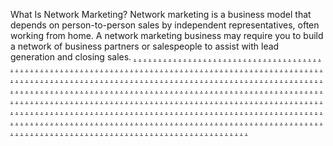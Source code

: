 What Is Network Marketing? Network marketing is a business model that depends on person-to-person sales by independent representatives, often working from home. A network marketing business may require you to build a network of business partners or salespeople to assist with lead generation and closing sales.
<a href="https://faa124.weebly.com">.</a>
<a href="https://faa125.weebly.com">.</a>
<a href="https://faa126.weebly.com">.</a>
<a href="https://faa127.weebly.com">.</a>
<a href="https://faa128.weebly.com">.</a>
<a href="https://faa129.weebly.com">.</a>
<a href="https://faa130.weebly.com">.</a>
<a href="https://faa131.weebly.com">.</a>
<a href="https://faa132.weebly.com">.</a>
<a href="https://faa133.weebly.com">.</a>
<a href="https://faa134.weebly.com">.</a>
<a href="https://faa135.weebly.com">.</a>
<a href="https://faa136.weebly.com">.</a>
<a href="https://faa137.weebly.com">.</a>
<a href="https://faa138.weebly.com">.</a>
<a href="https://faa139.weebly.com">.</a>
<a href="https://faa140.weebly.com">.</a>
<a href="https://faa141.weebly.com">.</a>
<a href="https://faa142.weebly.com">.</a>
<a href="https://faa143.weebly.com">.</a>
<a href="https://faa144.weebly.com">.</a>
<a href="https://faa145.weebly.com">.</a>
<a href="https://faa146.weebly.com">.</a>
<a href="https://faa147.weebly.com">.</a>
<a href="https://faa148.weebly.com">.</a>
<a href="https://faa149.weebly.com">.</a>
<a href="https://faa150.weebly.com">.</a>
<a href="https://faa151.weebly.com">.</a>
<a href="https://faa152.weebly.com">.</a>
<a href="https://faa153.weebly.com">.</a>
<a href="https://faa154.weebly.com">.</a>
<a href="https://faa155.weebly.com">.</a>
<a href="https://faa156.weebly.com">.</a>
<a href="https://faa157.weebly.com">.</a>
<a href="https://faa158.weebly.com">.</a>
<a href="https://faa159.weebly.com">.</a>
<a href="https://faa160.weebly.com">.</a>
<a href="https://faa161.weebly.com">.</a>
<a href="https://faa162.weebly.com">.</a>
<a href="https://faa163.weebly.com">.</a>
<a href="https://faa164.weebly.com">.</a>
<a href="https://faa165.weebly.com">.</a>
<a href="https://faa166.weebly.com">.</a>
<a href="https://faa167.weebly.com">.</a>
<a href="https://faa168.weebly.com">.</a>
<a href="https://faa169.weebly.com">.</a>
<a href="https://faa170.weebly.com">.</a>
<a href="https://faa171.weebly.com">.</a>
<a href="https://faa172.weebly.com">.</a>
<a href="https://faa173.weebly.com">.</a>
<a href="https://faa174.weebly.com">.</a>
<a href="https://faa175.weebly.com">.</a>
<a href="https://faa176.weebly.com">.</a>
<a href="https://faa177.weebly.com">.</a>
<a href="https://faa178.weebly.com">.</a>
<a href="https://faa179.weebly.com">.</a>
<a href="https://faa180.weebly.com">.</a>
<a href="https://faa181.weebly.com">.</a>
<a href="https://faa182.weebly.com">.</a>
<a href="https://faa183.weebly.com">.</a>
<a href="https://faa184.weebly.com">.</a>
<a href="https://faa185.weebly.com">.</a>
<a href="https://faa186.weebly.com">.</a>
<a href="https://faa187.weebly.com">.</a>
<a href="https://faa188.weebly.com">.</a>
<a href="https://faa189.weebly.com">.</a>
<a href="https://faa190.weebly.com">.</a>
<a href="https://faa191.weebly.com">.</a>
<a href="https://faa192.weebly.com">.</a>
<a href="https://faa193.weebly.com">.</a>
<a href="https://faa194.weebly.com">.</a>
<a href="https://faa195.weebly.com">.</a>
<a href="https://faa196.weebly.com">.</a>
<a href="https://faa197.weebly.com">.</a>
<a href="https://faa198.weebly.com">.</a>
<a href="https://faa199.weebly.com">.</a>
<a href="https://faa200.weebly.com">.</a>
<a href="https://fa201.weebly.com">.</a>
<a href="https://faa202.weebly.com">.</a>
<a href="https://faa203.weebly.com">.</a>
<a href="https://faa204.weebly.com">.</a>
<a href="https://faa205.weebly.com">.</a>
<a href="https://faa206.weebly.com">.</a>
<a href="https://faa207.weebly.com">.</a>
<a href="https://faa208.weebly.com">.</a>
<a href="https://faa209.weebly.com">.</a>
<a href="https://faa210.weebly.com">.</a>
<a href="https://faa211.weebly.com">.</a>
<a href="https://faa212.weebly.com">.</a>
<a href="https://faa213.weebly.com">.</a>
<a href="https://faa214.weebly.com">.</a>
<a href="https://faa215.weebly.com">.</a>
<a href="https://faa216.weebly.com">.</a>
<a href="https://faa217.weebly.com">.</a>
<a href="https://faa218.weebly.com">.</a>
<a href="https://faa219.weebly.com">.</a>
<a href="https://faa220.weebly.com">.</a>
<a href="https://faa221.weebly.com">.</a>
<a href="https://faa222.weebly.com">.</a>
<a href="https://faa223.weebly.com">.</a>
<a href="https://faa224.weebly.com">.</a>
<a href="https://faa225.weebly.com">.</a>
<a href="https://faa226.weebly.com">.</a>
<a href="https://faa227.weebly.com">.</a>
<a href="https://faa228.weebly.com">.</a>
<a href="https://faa229.weebly.com">.</a>
<a href="https://faa230.weebly.com">.</a>
<a href="https://faa231.weebly.com">.</a>
<a href="https://faa232.weebly.com">.</a>
<a href="https://faa233.weebly.com">.</a>
<a href="https://faa234.weebly.com">.</a>
<a href="https://faa235.weebly.com">.</a>
<a href="https://faa236.weebly.com">.</a>
<a href="https://faa237.weebly.com">.</a>
<a href="https://faa238.weebly.com">.</a>
<a href="https://faa239.weebly.com">.</a>
<a href="https://faa240.weebly.com">.</a>
<a href="https://faa241.weebly.com">.</a>
<a href="https://faa242.weebly.com">.</a>
<a href="https://faa243.weebly.com">.</a>
<a href="https://faa244.weebly.com">.</a>
<a href="https://faa245.weebly.com">.</a>
<a href="https://faa246.weebly.com">.</a>
<a href="https://faa247.weebly.com">.</a>
<a href="https://faa248.weebly.com">.</a>
<a href="https://faa249.weebly.com">.</a>
<a href="https://faa250.weebly.com">.</a>
<a href="https://faia251.weebly.com">.</a>
<a href="https://faa252.weebly.com">.</a>
<a href="https://faa253.weebly.com">.</a>
<a href="https://faa254.weebly.com">.</a>
<a href="https://faa255.weebly.com">.</a>
<a href="https://faa256.weebly.com">.</a>
<a href="https://faa257.weebly.com">.</a>
<a href="https://faa258.weebly.com">.</a>
<a href="https://faa259.weebly.com">.</a>
<a href="https://faa260.weebly.com">.</a>
<a href="https://faa261.weebly.com">.</a>
<a href="https://faa262.weebly.com">.</a>
<a href="https://faa263.weebly.com">.</a>
<a href="https://faa264.weebly.com">.</a>
<a href="https://faa265.weebly.com">.</a>
<a href="https://faa266.weebly.com">.</a>
<a href="https://faa267.weebly.com">.</a>
<a href="https://faa268.weebly.com">.</a>
<a href="https://faa269.weebly.com">.</a>
<a href="https://faa270.weebly.com">.</a>
<a href="https://faa271.weebly.com">.</a>
<a href="https://faa272.weebly.com">.</a>
<a href="https://faa273.weebly.com">.</a>
<a href="https://faa274.weebly.com">.</a>
<a href="https://faa275.weebly.com">.</a>
<a href="https://faa276.weebly.com">.</a>
<a href="https://faa277.weebly.com">.</a>
<a href="https://faa278.weebly.com">.</a>
<a href="https://faa279.weebly.com">.</a>
<a href="https://faa280.weebly.com">.</a>
<a href="https://fama281.weebly.com">.</a>
<a href="https://faa282.weebly.com">.</a>
<a href="https://faa283.weebly.com">.</a>
<a href="https://faa284.weebly.com">.</a>
<a href="https://faa285.weebly.com">.</a>
<a href="https://faa286.weebly.com">.</a>
<a href="https://faa287.weebly.com">.</a>
<a href="https://faa288.weebly.com">.</a>
<a href="https://faa289.weebly.com">.</a>
<a href="https://faa290.weebly.com">.</a>
<a href="https://faa291.weebly.com">.</a>
<a href="https://faa292.weebly.com">.</a>
<a href="https://faa293.weebly.com">.</a>
<a href="https://faa294.weebly.com">.</a>
<a href="https://faa295.weebly.com">.</a>
<a href="https://faa296.weebly.com">.</a>
<a href="https://faa297.weebly.com">.</a>
<a href="https://faa298.weebly.com">.</a>
<a href="https://faa299.weebly.com">.</a>
<a href="https://faa300.weebly.com">.</a>
<a href="https://faa301.weebly.com">.</a>
<a href="https://faa302.weebly.com">.</a>
<a href="https://faa303.weebly.com">.</a>
<a href="https://faa304.weebly.com">.</a>
<a href="https://faa305.weebly.com">.</a>
<a href="https://faa306.weebly.com">.</a>
<a href="https://faa307.weebly.com">.</a>
<a href="https://faa308.weebly.com">.</a>
<a href="https://faa309.weebly.com">.</a>
<a href="https://fa310.weebly.com">.</a>
<a href="https://faa311.weebly.com">.</a>
<a href="https://faa312.weebly.com">.</a>
<a href="https://faa313.weebly.com">.</a>
<a href="https://faa314.weebly.com">.</a>
<a href="https://faa315.weebly.com">.</a>
<a href="https://faa316.weebly.com">.</a>
<a href="https://faa317.weebly.com">.</a>
<a href="https://faa318.weebly.com">.</a>
<a href="https://faa319.weebly.com">.</a>
<a href="https://faa320.weebly.com">.</a>
<a href="https://faa321.weebly.com">.</a>
<a href="https://faa322.weebly.com">.</a>
<a href="https://faa323.weebly.com">.</a>
<a href="https://faa324.weebly.com">.</a>
<a href="https://faa325.weebly.com">.</a>
<a href="https://faa326.weebly.com">.</a>
<a href="https://faa327.weebly.com">.</a>
<a href="https://faa328.weebly.com">.</a>
<a href="https://faa329.weebly.com">.</a>
<a href="https://faa330.weebly.com">.</a>
<a href="https://jdiei3400.weebly.com">.</a>
<a href="https://jiei3401.weebly.com">.</a>
<a href="https://jiei3402.weebly.com">.</a>
<a href="https://jiei3403.weebly.com">.</a>
<a href="https://jiei3404.weebly.com">.</a>
<a href="https://jiei3405.weebly.com">.</a>
<a href="https://jiei3406.weebly.com">.</a>
<a href="https://jiei3407.weebly.com">.</a>
<a href="https://jiei3408.weebly.com">.</a>
<a href="https://jiei3409.weebly.com">.</a>
<a href="https://jiei3410.weebly.com">.</a>
<a href="https://jiei3411.weebly.com">.</a>
<a href="https://jiei3412.weebly.com">.</a>
<a href="https://jiei3413.weebly.com">.</a>
<a href="https://jiei3414.weebly.com">.</a>
<a href="https://jiei3415.weebly.com">.</a>
<a href="https://jiei3416.weebly.com">.</a>
<a href="https://jiei3417.weebly.com">.</a>
<a href="https://jiei3418.weebly.com">.</a>
<a href="https://jiei3419.weebly.com">.</a>
<a href="https://jiei3420.weebly.com">.</a>
<a href="https://jiei3421.weebly.com">.</a>
<a href="https://jiei3422.weebly.com">.</a>
<a href="https://jiei3423.weebly.com">.</a>
<a href="https://jiei3424.weebly.com">.</a>
<a href="https://jiei3425.weebly.com">.</a>
<a href="https://jiei3426.weebly.com">.</a>
<a href="https://jiei3427.weebly.com">.</a>
<a href="https://jiei3428.weebly.com">.</a>
<a href="https://jiei3429.weebly.com">.</a>
<a href="https://jiei3430.weebly.com">.</a>
<a href="https://jiei3431.weebly.com">.</a>
<a href="https://jiei3432.weebly.com">.</a>
<a href="https://jiei3433.weebly.com">.</a>
<a href="https://jiei3434.weebly.com">.</a>
<a href="https://jiei3435.weebly.com">.</a>
<a href="https://jiei3436.weebly.com">.</a>
<a href="https://jiei3437.weebly.com">.</a>
<a href="https://jiei3438.weebly.com">.</a>
<a href="https://jiei3439.weebly.com">.</a>
<a href="https://jiei3440.weebly.com">.</a>
<a href="https://jiei3441.weebly.com">.</a>
<a href="https://jiei3442.weebly.com">.</a>
<a href="https://jiei3443.weebly.com">.</a>
<a href="https://jiei3444.weebly.com">.</a>
<a href="https://jiei3445.weebly.com">.</a>
<a href="https://jiei3446.weebly.com">.</a>
<a href="https://jiei3447.weebly.com">.</a>
<a href="https://jiei3448.weebly.com">.</a>
<a href="https://jiei3449.weebly.com">.</a>
<a href="https://jiei3450.weebly.com">.</a>
<a href="https://jiei3451.weebly.com">.</a>
<a href="https://jiei3452.weebly.com">.</a>
<a href="https://jiei3453.weebly.com">.</a>
<a href="https://jiei3454.weebly.com">.</a>
<a href="https://jiei3455.weebly.com">.</a>
<a href="https://jiei3456.weebly.com">.</a>
<a href="https://jiei3457.weebly.com">.</a>
<a href="https://jiei3458.weebly.com">.</a>
<a href="https://jiei3459.weebly.com">.</a>
<a href="https://jiei3460.weebly.com">.</a>
<a href="https://jiei3461.weebly.com">.</a>
<a href="https://jiei3462.weebly.com">.</a>
<a href="https://jiei3463.weebly.com">.</a>
<a href="https://jiei3464.weebly.com">.</a>
<a href="https://jiei3465.weebly.com">.</a>
<a href="https://jiei3466.weebly.com">.</a>
<a href="https://jiei3467.weebly.com">.</a>
<a href="https://jiei3468.weebly.com">.</a>
<a href="https://jiei3469.weebly.com">.</a>
<a href="https://jiei3470.weebly.com">.</a>
<a href="https://jiei3471.weebly.com">.</a>
<a href="https://jiei3472.weebly.com">.</a>
<a href="https://jiei3473.weebly.com">.</a>
<a href="https://jiei3474.weebly.com">.</a>
<a href="https://jiei3475.weebly.com">.</a>
<a href="https://jiei3476.weebly.com">.</a>
<a href="https://jiei3477.weebly.com">.</a>
<a href="https://jiei3478.weebly.com">.</a>
<a href="https://jiei3479.weebly.com">.</a>
<a href="https://jiei3480.weebly.com">.</a>
<a href="https://jiei3481.weebly.com">.</a>
<a href="https://jiei3482.weebly.com">.</a>
<a href="https://jiei3483.weebly.com">.</a>
<a href="https://jiei3484.weebly.com">.</a>
<a href="https://jiei3485.weebly.com">.</a>
<a href="https://jiei3486.weebly.com">.</a>
<a href="https://jiei3487.weebly.com">.</a>
<a href="https://jiei3488.weebly.com">.</a>
<a href="https://jiei3489.weebly.com">.</a>
<a href="https://jiei3490.weebly.com">.</a>
<a href="https://jiei3491.weebly.com">.</a>
<a href="https://jiei3492.weebly.com">.</a>
<a href="https://jiei3493.weebly.com">.</a>
<a href="https://jiei3494.weebly.com">.</a>
<a href="https://jiei3495.weebly.com">.</a>
<a href="https://jiei3496.weebly.com">.</a>
<a href="https://jiei3497.weebly.com">.</a>
<a href="https://jiei3498.weebly.com">.</a>
<a href="https://jiei3499.weebly.com">.</a>
<a href="https://jiei3500.weebly.com">.</a>
<a href="https://jiei3501.weebly.com">.</a>
<a href="https://jiei3502.weebly.com">.</a>
<a href="https://jiei3503.weebly.com">.</a>
<a href="https://jiei3504.weebly.com">.</a>
<a href="https://jiei3505.weebly.com">.</a>
<a href="https://jiei3506.weebly.com">.</a>
<a href="https://jiei3507.weebly.com">.</a>
<a href="https://jiei3508.weebly.com">.</a>
<a href="https://jiei3509.weebly.com">.</a>
<a href="https://jiei3510.weebly.com">.</a>
<a href="https://jiei3511.weebly.com">.</a>
<a href="https://jiei3512.weebly.com">.</a>
<a href="https://jiei3513.weebly.com">.</a>
<a href="https://jiei3514.weebly.com">.</a>
<a href="https://jiei3515.weebly.com">.</a>
<a href="https://jiei3516.weebly.com">.</a>
<a href="https://jiei3517.weebly.com">.</a>
<a href="https://jiei3518.weebly.com">.</a>
<a href="https://jiei3519.weebly.com">.</a>
<a href="https://jiei3520.weebly.com">.</a>
<a href="https://jiei3521.weebly.com">.</a>
<a href="https://jiei3522.weebly.com">.</a>
<a href="https://jiei3523.weebly.com">.</a>
<a href="https://jiei3524.weebly.com">.</a>
<a href="https://jiei3525.weebly.com">.</a>
<a href="https://jiei3526.weebly.com">.</a>
<a href="https://jiei3527.weebly.com">.</a>
<a href="https://jiei3528.weebly.com">.</a>
<a href="https://jiei3529.weebly.com">.</a>
<a href="https://jiei3530.weebly.com">.</a>
<a href="https://jiei3531.weebly.com">.</a>
<a href="https://jiei3532.weebly.com">.</a>
<a href="https://jiei3533.weebly.com">.</a>
<a href="https://jiei3534.weebly.com">.</a>
<a href="https://jiei3535.weebly.com">.</a>
<a href="https://jiei3536.weebly.com">.</a>
<a href="https://jiei3537.weebly.com">.</a>
<a href="https://jiei3538.weebly.com">.</a>
<a href="https://jiei3539.weebly.com">.</a>
<a href="https://jiei3540.weebly.com">.</a>
<a href="https://jiei3541.weebly.com">.</a>
<a href="https://jiei3542.weebly.com">.</a>
<a href="https://jiei3543.weebly.com">.</a>
<a href="https://jiei3544.weebly.com">.</a>
<a href="https://jiei3545.weebly.com">.</a>
<a href="https://jiei3546.weebly.com">.</a>
<a href="https://jiei3547.weebly.com">.</a>
<a href="https://jiei3548.weebly.com">.</a>
<a href="https://jiei3549.weebly.com">.</a>
<a href="https://jiei3550.weebly.com">.</a>
<a href="https://jiei3551.weebly.com">.</a>
<a href="https://jiei3552.weebly.com">.</a>
<a href="https://jiei3553.weebly.com">.</a>
<a href="https://jiei3554.weebly.com">.</a>
<a href="https://jiei3555.weebly.com">.</a>
<a href="https://jiei3556.weebly.com">.</a>
<a href="https://jiei3557.weebly.com">.</a>
<a href="https://jiei3558.weebly.com">.</a>
<a href="https://jiei3559.weebly.com">.</a>
<a href="https://jiei3560.weebly.com">.</a>
<a href="https://jiei3561.weebly.com">.</a>
<a href="https://jiei3562.weebly.com">.</a>
<a href="https://jiei3563.weebly.com">.</a>
<a href="https://jiei3564.weebly.com">.</a>
<a href="https://jiei3565.weebly.com">.</a>
<a href="https://jiei3566.weebly.com">.</a>
<a href="https://jiei3567.weebly.com">.</a>
<a href="https://jiei3568.weebly.com">.</a>
<a href="https://jiei3569.weebly.com">.</a>
<a href="https://jiei3570.weebly.com">.</a>
<a href="https://jiei3571.weebly.com">.</a>
<a href="https://jiei3572.weebly.com">.</a>
<a href="https://jiei3573.weebly.com">.</a>
<a href="https://jiei3574.weebly.com">.</a>
<a href="https://jiei3575.weebly.com">.</a>
<a href="https://jiei3576.weebly.com">.</a>
<a href="https://jiei3577.weebly.com">.</a>
<a href="https://jiei3578.weebly.com">.</a>
<a href="https://jiei3579.weebly.com">.</a>
<a href="https://jiei3580.weebly.com">.</a>
<a href="https://jiei3581.weebly.com">.</a>
<a href="https://jiei3582.weebly.com">.</a>
<a href="https://jiei3583.weebly.com">.</a>
<a href="https://jiei3584.weebly.com">.</a>
<a href="https://jiei3585.weebly.com">.</a>
<a href="https://jiei3586.weebly.com">.</a>
<a href="https://jiei3587.weebly.com">.</a>
<a href="https://jiei3588.weebly.com">.</a>
<a href="https://jiei3589.weebly.com">.</a>
<a href="https://jiii3590.weebly.com">.</a>
<a href="https://jiei3591.weebly.com">.</a>
<a href="https://jiei3592.weebly.com">.</a>
<a href="https://jiei3593.weebly.com">.</a>
<a href="https://jiei3594.weebly.com">.</a>
<a href="https://jiei3595.weebly.com">.</a>
<a href="https://jiei3596.weebly.com">.</a>
<a href="https://jiei3597.weebly.com">.</a>
<a href="https://jiei3598.weebly.com">.</a>
<a href="https://jiei3599.weebly.com">.</a>
<a href="https://jii3600.weebly.com">.</a>
<a href="https://jiei3601.weebly.com">.</a>
<a href="https://jiei3602.weebly.com">.</a>
<a href="https://jiei3603.weebly.com">.</a>
<a href="https://jiei3604.weebly.com">.</a>
<a href="https://jiei3605.weebly.com">.</a>
<a href="https://jiei3606.weebly.com">.</a>
<a href="https://jiei3607.weebly.com">.</a>
<a href="https://jiei3608.weebly.com">.</a>
<a href="https://jiei3609.weebly.com">.</a>
<a href="https://jiei3610.weebly.com">.</a>
<a href="https://jiei3611.weebly.com">.</a>
<a href="https://jiei3612.weebly.com">.</a>
<a href="https://jiei3613.weebly.com">.</a>
<a href="https://jiei3614.weebly.com">.</a>
<a href="https://jiei3615.weebly.com">.</a>
<a href="https://jiei3616.weebly.com">.</a>
<a href="https://jiei3617.weebly.com">.</a>
<a href="https://jiei3618.weebly.com">.</a>
<a href="https://jiei3619.weebly.com">.</a>
<a href="https://jiei3620.weebly.com">.</a>
<a href="https://jiei3621.weebly.com">.</a>
<a href="https://jiei3622.weebly.com">.</a>
<a href="https://jiei3623.weebly.com">.</a>
<a href="https://jiei3624.weebly.com">.</a>
<a href="https://jiei3625.weebly.com">.</a>
<a href="https://jiei3626.weebly.com">.</a>
<a href="https://jiei3627.weebly.com">.</a>
<a href="https://jiei3628.weebly.com">.</a>
<a href="https://jiei3629.weebly.com">.</a>
<a href="https://jiedi3630.weebly.com">.</a>
<a href="https://jiei3631.weebly.com">.</a>
<a href="https://jiei3632.weebly.com">.</a>
<a href="https://jiei3633.weebly.com">.</a>
<a href="https://jiei3634.weebly.com">.</a>
<a href="https://jiei3635.weebly.com">.</a>
<a href="https://jiei3636.weebly.com">.</a>
<a href="https://jiei3637.weebly.com">.</a>
<a href="https://jiei3638.weebly.com">.</a>
<a href="https://jiei3639.weebly.com">.</a>
<a href="https://jiei3640.weebly.com">.</a>
<a href="https://jiei3641.weebly.com">.</a>
<a href="https://jiei3642.weebly.com">.</a>
<a href="https://jiei3643.weebly.com">.</a>
<a href="https://jiei3644.weebly.com">.</a>
<a href="https://jiei3645.weebly.com">.</a>
<a href="https://jiei3646.weebly.com">.</a>
<a href="https://jiei3647.weebly.com">.</a>
<a href="https://jiei3648.weebly.com">.</a>
<a href="https://jiei3649.weebly.com">.</a>
<a href="https://jiei3650.weebly.com">.</a>
<a href="https://jiei3651.weebly.com">.</a>
<a href="https://jiei3652.weebly.com">.</a>
<a href="https://jiei3653.weebly.com">.</a>
<a href="https://jiei3654.weebly.com">.</a>
<a href="https://jiei3655.weebly.com">.</a>
<a href="https://jiei3656.weebly.com">.</a>
